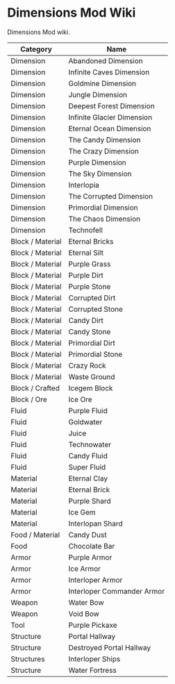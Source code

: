 # Dimensions Mod Wiki
Dimensions Mod wiki. 

| Category | Name |
|----------|------|
| Dimension |Abandoned Dimension|
| Dimension |Infinite Caves Dimension|
| Dimension |Goldmine Dimension|
| Dimension |Jungle Dimension|
| Dimension |Deepest Forest Dimension|
| Dimension |Infinite Glacier Dimension|
| Dimension |Eternal Ocean Dimension|
| Dimension |The Candy Dimension|
| Dimension |The Crazy Dimension|
| Dimension |Purple Dimension|
| Dimension |The Sky Dimension|
| Dimension |Interlopia|
| Dimension |The Corrupted Dimension|
| Dimension |Primordial Dimension|
| Dimension |The Chaos Dimension|
| Dimension |Technofell|
|Block / Material|Eternal Bricks|
|Block / Material|Eternal Silt|
|Block / Material|Purple Grass|
|Block / Material|Purple Dirt|
|Block / Material|Purple Stone|
|Block / Material|Corrupted Dirt|
|Block / Material|Corrupted Stone|
|Block / Material|Candy Dirt|
|Block / Material|Candy Stone|
|Block / Material|Primordial Dirt|
|Block / Material|Primordial Stone|
|Block / Material|Crazy Rock|
|Block / Material|Waste Ground|
|Block / Crafted|Icegem Block|
|Block / Ore|Ice Ore|
|Fluid|Purple Fluid|
|Fluid|Goldwater|
|Fluid|Juice|
|Fluid|Technowater|
|Fluid|Candy Fluid|
|Fluid|Super Fluid|
|Material|Eternal Clay|
|Material|Eternal Brick|
|Material|Purple Shard|
|Material|Ice Gem|
|Material|Interlopan Shard|
|Food / Material|Candy Dust|
|Food|Chocolate Bar|
|Armor|Purple Armor|
|Armor|Ice Armor|
|Armor|Interloper Armor|
|Armor|Interloper Commander Armor|
|Weapon|Water Bow|
|Weapon|Void Bow|
|Tool|Purple Pickaxe|
|Structure|Portal Hallway|
|Structure|Destroyed Portal Hallway|
|Structures|Interloper Ships|
|Structure|Water Fortress|
